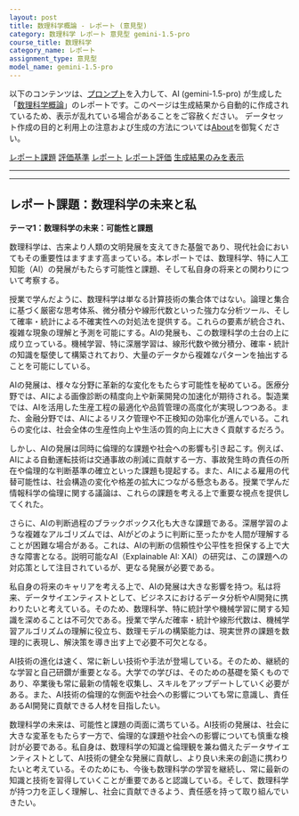 ```yaml
---
layout: post
title: 数理科学概論 - レポート (意見型)
category: 数理科学 レポート 意見型 gemini-1.5-pro
course_title: 数理科学
category_name: レポート
assignment_type: 意見型
model_name: gemini-1.5-pro
---
```


以下のコンテンツは、[プロンプト](http://127.0.0.1:8000/generated/数理科学/gemini-1.5-pro/prompt_レポート-意見型.md)を入力して、AI (gemini-1.5-pro) が生成した「[数理科学概論](/contents/数理科学/)」のレポートです。このページは生成結果から自動的に作成されているため、表示が乱れている場合があることをご容赦ください。
データセット作成の目的と利用上の注意および生成の方法については[About](/About)を御覧ください。

[レポート課題](../レポート課題-意見型)
[評価基準](../評価基準-意見型)
[レポート](../レポート-意見型)
[レポート評価](../レポート評価-意見型)
[生成結果のみを表示](http://127.0.0.1:8000/generated/数理科学/gemini-1.5-pro/レポート-意見型.md)
  

***
***
  
## レポート課題：数理科学の未来と私

**テーマ1：数理科学の未来：可能性と課題**

数理科学は、古来より人類の文明発展を支えてきた基盤であり、現代社会においてもその重要性はますます高まっている。本レポートでは、数理科学、特に人工知能（AI）の発展がもたらす可能性と課題、そして私自身の将来との関わりについて考察する。

授業で学んだように、数理科学は単なる計算技術の集合体ではない。論理と集合に基づく厳密な思考体系、微分積分や線形代数といった強力な分析ツール、そして確率・統計による不確実性への対処法を提供する。これらの要素が統合され、複雑な現象の理解と予測を可能にする。AIの発展も、この数理科学の土台の上に成り立っている。機械学習、特に深層学習は、線形代数や微分積分、確率・統計の知識を駆使して構築されており、大量のデータから複雑なパターンを抽出することを可能にしている。

AIの発展は、様々な分野に革新的な変化をもたらす可能性を秘めている。医療分野では、AIによる画像診断の精度向上や新薬開発の加速化が期待される。製造業では、AIを活用した生産工程の最適化や品質管理の高度化が実現しつつある。また、金融分野では、AIによるリスク管理や不正検知の効率化が進んでいる。これらの変化は、社会全体の生産性向上や生活の質的向上に大きく貢献するだろう。

しかし、AIの発展は同時に倫理的な課題や社会への影響も引き起こす。例えば、AIによる自動運転技術は交通事故の削減に貢献する一方、事故発生時の責任の所在や倫理的な判断基準の確立といった課題も提起する。また、AIによる雇用の代替可能性は、社会構造の変化や格差の拡大につながる懸念もある。授業で学んだ情報科学の倫理に関する議論は、これらの課題を考える上で重要な視点を提供してくれた。

さらに、AIの判断過程のブラックボックス化も大きな課題である。深層学習のような複雑なアルゴリズムでは、AIがどのように判断に至ったかを人間が理解することが困難な場合がある。これは、AIの判断の信頼性や公平性を担保する上で大きな障害となる。説明可能なAI（Explainable AI: XAI）の研究は、この課題への対応策として注目されているが、更なる発展が必要である。

私自身の将来のキャリアを考える上で、AIの発展は大きな影響を持つ。私は将来、データサイエンティストとして、ビジネスにおけるデータ分析やAI開発に携わりたいと考えている。そのため、数理科学、特に統計学や機械学習に関する知識を深めることは不可欠である。授業で学んだ確率・統計や線形代数は、機械学習アルゴリズムの理解に役立ち、数理モデルの構築能力は、現実世界の課題を数理的に表現し、解決策を導き出す上で必要不可欠となる。

AI技術の進化は速く、常に新しい技術や手法が登場している。そのため、継続的な学習と自己研鑽が重要となる。大学での学びは、そのための基礎を築くものであり、卒業後も常に最新の情報を収集し、スキルをアップデートしていく必要がある。また、AI技術の倫理的な側面や社会への影響についても常に意識し、責任あるAI開発に貢献できる人材を目指したい。

数理科学の未来は、可能性と課題の両面に満ちている。AI技術の発展は、社会に大きな変革をもたらす一方で、倫理的な課題や社会への影響についても慎重な検討が必要である。私自身は、数理科学の知識と倫理観を兼ね備えたデータサイエンティストとして、AI技術の健全な発展に貢献し、より良い未来の創造に携わりたいと考えている。そのためにも、今後も数理科学の学習を継続し、常に最新の知識と技術を習得していくことが重要であると認識している。そして、数理科学が持つ力を正しく理解し、社会に貢献できるよう、責任感を持って取り組んでいきたい。
